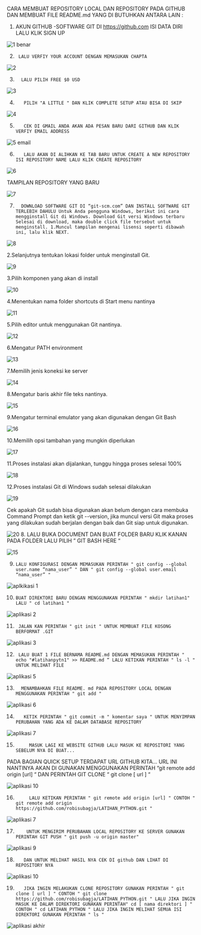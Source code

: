 CARA MEMBUAT REPOSITORY LOCAL DAN REPOSITORY PADA GITHUB DAN MEMBUAT FILE README.md
YANG DI BUTUHKAN ANTARA LAIN :
1.	AKUN GITHUB -SOFTWARE GIT DI https://github.com ISI DATA DIRI LALU KLIK SIGN UP
 
![1 benar](https://user-images.githubusercontent.com/57025005/67615423-95dfd300-f7f6-11e9-8a99-ff76c11bbf1b.PNG)

2.      LALU VERFIY YOUR ACCOUNT DENGAN MEMASUKAN CHAPTA

![2](https://user-images.githubusercontent.com/57025005/67615440-e7885d80-f7f6-11e9-8031-ec87bc66c393.PNG)

3.       LALU PILIH FREE $0 USD

![3](https://user-images.githubusercontent.com/57025005/67615452-0686ef80-f7f7-11e9-9026-e34a250349b4.PNG)

4.        PILIH "A LITTLE " DAN KLIK COMPLETE SETUP ATAU BISA DI SKIP

![4](https://user-images.githubusercontent.com/57025005/67615472-3504ca80-f7f7-11e9-952d-2495f4c53621.PNG)

5.        CEK DI GMAIL ANDA AKAN ADA PESAN BARU DARI GITHUB DAN KLIK VERFIY EMAIL ADDRESS

![5 email](https://user-images.githubusercontent.com/57025005/67615490-6d0c0d80-f7f7-11e9-866e-572eee19661b.PNG)

6.        LALU AKAN DI ALIHKAN KE TAB BARU UNTUK CREATE A NEW REPOSITORY ISI REPOSITORY NAME LALU KLIK CREATE REPOSITORY

![6](https://user-images.githubusercontent.com/57025005/67615512-9fb60600-f7f7-11e9-8d46-26be2cbabd55.PNG)

TAMPILAN REPOSITORY YANG BARU 

![7](https://user-images.githubusercontent.com/57025005/67615525-d4c25880-f7f7-11e9-8bd9-372b367e4903.PNG)

7.       DOWNLOAD SOFTWARE GIT DI “git-scm.com” DAN INSTALL SOFTWARE GIT TERLEBIH DAHULU Untuk Anda pengguna Windows, berikut ini cara mengginstall Git di Windows. Download Git versi Windows terbaru Selesai di download, maka double click file tersebut untuk menginstall. 1.Muncul tampilan mengenai lisensi seperti dibawah ini, lalu klik NEXT.

![8](https://user-images.githubusercontent.com/57025005/67615542-01767000-f7f8-11e9-939f-71def88e8dc2.PNG)

2.Selanjutnya tentukan lokasi folder untuk menginstall Git.

![9](https://user-images.githubusercontent.com/57025005/67615564-24a11f80-f7f8-11e9-80ad-3b170fc22aed.PNG)

3.Pilih komponen yang akan di install

![10](https://user-images.githubusercontent.com/57025005/67615578-47333880-f7f8-11e9-90c6-ab871af0f4ab.PNG)

4.Menentukan nama folder shortcuts di Start menu nantinya

![11](https://user-images.githubusercontent.com/57025005/67615589-692cbb00-f7f8-11e9-9718-c077a8bdf658.PNG)

5.Pilih editor untuk menggunakan Git nantinya.

![12](https://user-images.githubusercontent.com/57025005/67615596-8cf00100-f7f8-11e9-9a95-7a86d341f6ab.PNG)

6.Mengatur PATH environment

![13](https://user-images.githubusercontent.com/57025005/67615603-ab55fc80-f7f8-11e9-9071-350e59cc301b.PNG)

7.Memilih jenis koneksi ke server

![14](https://user-images.githubusercontent.com/57025005/67615612-cc1e5200-f7f8-11e9-9484-923a98a98351.PNG)

8.Mengatur baris akhir file teks nantinya.

![15](https://user-images.githubusercontent.com/57025005/67615623-e821f380-f7f8-11e9-9e3c-88799388dc13.PNG)

9.Mengatur terminal emulator yang akan digunakan dengan Git Bash

![16](https://user-images.githubusercontent.com/57025005/67615631-0556c200-f7f9-11e9-9a82-d46bc7c2183f.PNG)

10.Memilih opsi tambahan yang mungkin diperlukan

![17](https://user-images.githubusercontent.com/57025005/67615635-20293680-f7f9-11e9-82e6-61dbae397c6f.PNG)

11.Proses instalasi akan dijalankan, tunggu hingga proses selesai 100%

![18](https://user-images.githubusercontent.com/57025005/67615642-39ca7e00-f7f9-11e9-8d08-c82f97454083.PNG)

12.Proses instalasi Git di Windows sudah selesai dilakukan

![19](https://user-images.githubusercontent.com/57025005/67615653-4f3fa800-f7f9-11e9-9ccf-515892ae74d5.PNG)

Cek apakah Git sudah bisa digunakan akan belum dengan cara membuka Command Prompt dan ketik git --version, jika muncul versi Git maka proses yang dilakukan sudah berjalan dengan baik dan Git siap untuk digunakan.

![20](https://user-images.githubusercontent.com/57025005/67615694-9e85d880-f7f9-11e9-901c-03a744484180.PNG)
8.    LALU BUKA DOCUMENT DAN BUAT FOLDER BARU KLIK KANAN PADA FOLDER LALU PILIH ” GIT BASH HERE “

![15](https://user-images.githubusercontent.com/57025005/67615727-e86ebe80-f7f9-11e9-81fe-e342440004cf.jpg)

9.     LALU KONFIGURASI DENGAN MEMASUKAN PERINTAH " git config --global user.name “nama_user” " DAN " git config --global user.email “nama_user” " 

![aplkikasi 1](https://user-images.githubusercontent.com/57025005/67615748-3683c200-f7fa-11e9-8331-8767ddc31e26.PNG)

10.     BUAT DIREKTORI BARU DENGAN MENGGUNAKAN PERINTAH " mkdir latihan1" LALU " cd latihan1 "

![aplikasi 2](https://user-images.githubusercontent.com/57025005/67615765-7480e600-f7fa-11e9-8d9d-ac487d931714.PNG)

11.      JALAN KAN PERINTAH " git init " UNTUK MEMBUAT FILE KOSONG BERFORMAT .GIT 

![aplikasi 3](https://user-images.githubusercontent.com/57025005/67615773-a134fd80-f7fa-11e9-8e12-350b7f1c5a45.PNG)

12.      LALU BUAT 1 FILE BERNAMA README.md DENGAN MEMASUKAN PERINTAH " echo "#latihanpytn1" >> README.md “ LALU KETIKAN PERINTAH " ls -l " UNTUK MELIHAT FILE 

![aplikasi 5](https://user-images.githubusercontent.com/57025005/67615801-de998b00-f7fa-11e9-8c7a-13977a798ef8.PNG)

13.       MENAMBAHKAN FILE README. md PADA REPOSITORY LOCAL DENGAN MENGGUNAKAN PERINTAH " git add "

![aplikasi 6](https://user-images.githubusercontent.com/57025005/67615822-20c2cc80-f7fb-11e9-8a4c-8cd65c550ae8.PNG)

14.        KETIK PERINTAH " git commit -m " komentar saya " UNTUK MENYIMPAN PERUBAHAN YANG ADA KE DALAM DATABASE REPOSITORY

![aplikasi 7](https://user-images.githubusercontent.com/57025005/67615855-726b5700-f7fb-11e9-93c6-40ad2ce93b6b.PNG)

15.          MASUK LAGI KE WEBSITE GITHUB LALU MASUK KE REPOSITORI YANG SEBELUM NYA DI BUAT...
PADA BAGIAN QUICK SETUP TERDAPAT URL GITHUB KITA... URL INI NANTINYA AKAN DI GUNAKAN MENGGUNAKAN PERINTAH “git remote add origin [url] “ DAN PERINTAH GIT CLONE “ git clone [ url ] “

![aplikasi 10](https://user-images.githubusercontent.com/57025005/67615884-f1f92600-f7fb-11e9-9f29-a8b99fdfe007.PNG)

16.          LALU KETIKAN PERINTAH " git remote add origin [url] " CONTOH " git remote add origin https://github.com/robisubagja/LATIHAN_PYTHON.git " 

![aplikasi 7](https://user-images.githubusercontent.com/57025005/67615914-52886300-f7fc-11e9-90fb-1630164eee65.PNG)

17.         UNTUK MENGIRIM PERUBAHAN LOCAL REPOSITORY KE SERVER GUNAKAN PERINTAH GIT PUSH " git push -u origin master"

![aplikasi 9](https://user-images.githubusercontent.com/57025005/67615927-8794b580-f7fc-11e9-9e5d-f3ab9d5f9c55.PNG)

18.        DAN UNTUK MELIHAT HASIL NYA CEK DI github DAN LIHAT DI REPOSITORY NYA 

![aplikasi 10](https://user-images.githubusercontent.com/57025005/67615951-c75b9d00-f7fc-11e9-87b6-87253d2940b5.PNG)

19.        JIKA INGIN MELAKUKAN CLONE REPOSITORY GUNAKAN PERINTAH " git clone [ url ] " CONTOH " git clone https://github.com/robisubagja/LATIHAN_PYTHON.git " LALU JIKA INGIN MASUK KE DALAM DIREKTORI GUNAKAN PERINTAH" cd [ nama direktori ] " CONTOH " cd LATIHAN_PYTHON " LALU JIKA INGIN MELIHAT SEMUA ISI DIREKTORI GUNAKAN PERINTAH " ls " 

![aplikasi akhir](https://user-images.githubusercontent.com/57025005/67615965-e65a2f00-f7fc-11e9-9b69-3c95c002eb82.PNG)

